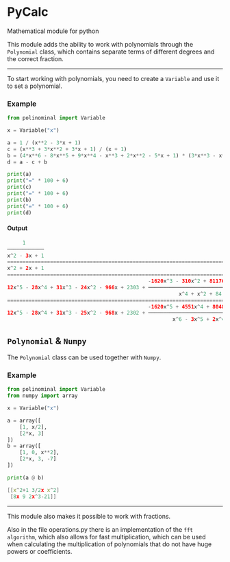 # PyCalc
Mathematical module for python

This module adds the ability to work with polynomials through the `Polynomial` class, which contains separate terms of different degrees and the correct fraction.



---

To start working with polynomials, you need to create a `Variable` and use it to set a polynomial.

### Example

```python
from polinominal import Variable

x = Variable("x")

a = 1 / (x**2 - 3*x + 1)
c = (x**3 + 3*x**2 + 3*x + 1) / (x + 1)
b = (4*x**6 - 8*x**5 + 9*x**4 - x**3 + 2*x**2 - 5*x + 1) * (3*x**3 - x**2 + 2*x - 6) / (x**4 + x**2 + 84)
d = a - c + b

print(a)
print("=" * 100 + 6)
print(c)
print("=" * 100 + 6)
print(b)
print("=" * 100 + 6)
print(d)
```

#### Output

```Java
     1      
────────────
x^2 - 3x + 1
==========================================================================================================
x^2 + 2x + 1
==========================================================================================================
                                              -1620x^3 - 310x^2 + 81176x - 193458
12x^5 - 28x^4 + 31x^3 - 24x^2 - 966x + 2303 + ───────────────────────────────────
                                                        x^4 + x^2 + 84
==========================================================================================================
                                              -1620x^5 + 4551x^4 + 80486x^3 - 437295x^2 + 661550x - 193374
12x^5 - 28x^4 + 31x^3 - 25x^2 - 968x + 2302 + ────────────────────────────────────────────────────────────
                                                      x^6 - 3x^5 + 2x^4 - 3x^3 + 85x^2 - 252x + 84
```

## `Polynomial` & `Numpy`

The `Polynomial` class can be used together with `Numpy`.

### Example

```python
from polinominal import Variable
from numpy import array

x = Variable("x")

a = array([
    [1, x/2],
    [2*x, 3]
])
b = array([
    [1, 0, x**2],
    [2*x, 3, -7]
])

print(a @ b)
```

```C
[[x^2+1 3/2x x^2]
 [8x 9 2x^3-21]]
```

---

This module also makes it possible to work with fractions.

Also in the file operations.py there is an implementation of the `fft algorithm`, which also allows for fast multiplication, which can be used when calculating the multiplication of polynomials that do not have huge powers or coefficients.
